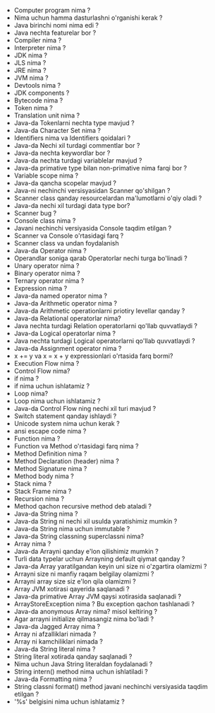 * Computer program nima ?
* Nima uchun hamma dasturlashni o'rganishi kerak ?
* Java birinchi nomi nima edi ?
* Java nechta featurelar bor ?
* Compiler nima ?
* Interpreter nima ?
* JDK nima ?
* JLS nima ?
* JRE nima ?
* JVM nima ?
* Devtools nima ?
* JDK components ?
* Bytecode nima ?
* Token nima ?
* Translation unit nima ?
* Java-da Tokenlarni nechta type mavjud ?
* Java-da Character Set nima ?
* Identifiers nima va Identifiers qoidalari ?
* Java-da Nechi xil turdagi commentlar bor ?
* Java-da nechta keywordlar bor ?
* Java-da nechta turdagi variablelar mavjud ?
* Java-da primative type bilan non-primative nima farqi bor ?
* Variable scope nima ?
* Java-da qancha scopelar mavjud ?
* Java-ni nechinchi versisyasidan Scanner qo'shilgan ?
* Scanner class qanday resourcelardan ma'lumotlarni o'qiy oladi ?
* Java-da nechi xil turdagi data type bor?
* Scanner bug ?
* Console class nima ?
* Javani nechinchi versiyasida Console taqdim etilgan ?
* Scanner va Console o'rtasidagi farq ?
* Scanner class va undan foydalanish
* Java-da Operator nima ?
* Operandlar soniga qarab Operatorlar nechi turga bo'linadi ?
* Unary operator nima ?
* Binary operator nima ?
* Ternary operator nima ?
* Expression nima ?
* Java-da named operator nima ?
* Java-da Arithmetic operator nima ?
* Java-da Arithmetic operationlarni priotiry levellar qanday ?
* Java-da Relational operatorlar nima?
* Java nechta turdagi Relation operatorlarni qo'llab quvvatlaydi ?
* Java-da Logical operatorlar nima ?
* Java nechta turdagi Logical operatorlarni qo'llab quvvatlaydi ?
* Java-da Assignment operator nima ?
* x += y va x = x + y expressionlari o'rtasida farq bormi?
* Execution Flow nima ?
* Control Flow nima?
* if nima ?
* if nima uchun ishlatamiz ?
* Loop nima?
* Loop nima uchun ishlatamiz ?
* Java-da Control Flow ning nechi xil turi mavjud ?
* Switch statement qanday ishlaydi ?
* Unicode system nima uchun kerak ?
* ansi escape code nima ?
* Function nima ?
* Function va Method o'rtasidagi farq nima ?
* Method Definition nima ?
* Method Declaration (header) nima ?
* Method Signature nima ?
* Method body nima ?
* Stack nima ?
* Stack Frame nima ?
* Recursion nima ?
* Method qachon recursive method deb ataladi ?
* Java-da String nima ?
* Java-da String ni nechi xil usulda yaratishimiz mumkin ?
* Java-da String nima uchun immutable ?
* Java-da String classning superclassni nima?
* Array nima ?
* Java-da Arrayni qanday e'lon qilishimiz mumkin ?
* Turli data typelar uchun Arrayning default qiymat qanday ?
* Java-da Array yaratilgandan keyin uni size ni o'zgartira olamizmi ?
* Arrayni size ni manfiy raqam belgilay olamizmi ?
* Arrayni array size siz e'lon qila olamizmi ?
* Array JVM xotirasi qayerida saqlanadi ?
* Java-da primative Array JVM qaysi xotirasida saqlanadi ?
* ArrayStoreException nima ? Bu exception qachon tashlanadi ?
* Java-da anonymous Array nima? misol keltiring ?
* Agar arrayni initialize qilmasangiz nima bo'ladi ?
* Java-da Jagged Array nima ?
* Array ni afzalliklari nimada ?
* Array ni kamchiliklari nimada ?
* Java-da String literal nima ?
* String literal xotirada qanday saqlanadi ?
* Nima uchun Java String literaldan foydalanadi ?
* String intern() method nima uchun ishlatiladi ?
* Java-da Formatting nima ?
* String classni format() method javani nechinchi versiyasida taqdim etilgan ?
* '%s' belgisini nima uchun ishlatamiz ?

